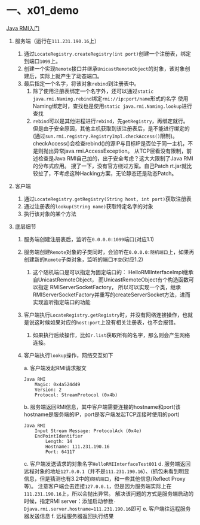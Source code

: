 # 一、x01_demo
[Java RMI入门](http://scz.617.cn:8/network/202002221000.txt)
1. 服务端（运行在`111.231.190.16`上）
    1. 通过`LocateRegistry.createRegistry(int port)`创建一个注册表，绑定到端口`1099`上。
    2. 创建一个实现`Remote`接口并继承`UnicastRemoteObject`的对象，该对象创建后，实际上就产生了动态端口。
    3. 最后指定一个名字，将该对象`rebind`到注册表中。
        1. 除了使用注册表绑定一个名字外，还可以通过`static java.rmi.Naming.rebind`绑定`rmi://ip:port/name`形式的名字
           使用Naming绑定时，查找也是使用`static java.rmi.Naming.lookup`进行查找
        2. `rebind`可以是其他进程进行`rebind`，先`getRegistry`，再绑定就行。
           但是由于安全原因，其他主机获取到该注册表后，是不能进行绑定的(通过`sun.rmi.registry.RegistryImpl.checkAccess()`限制)。
           checkAccess()会检查rebind()的源IP与目标IP是否位于同一主机，不是则抛出异常java.rmi.AccessException。
           从TCP层看没有限制，前述检查是Java RMI自己加的，出于安全考虑？这大大限制了Java RMI的分布式应用。
           搜了一下，没有官方绕过方案。自己Patch rt.jar就比较扯了，不考虑这种Hacking方案，无论静态还是动态Patch。
    
2. 客户端
    1. 通过`LocateRegistry.getRegistry(String host, int port)`获取注册表
    2. 通过注册表的`lookup(String name)`获取特定名字的对象
    3. 执行该对象的某个方法
    
3. 底层细节
    1. 服务端创建注册表后，监听在`0.0.0.0:1099`端口(对应1.1)
    2. 服务端创建`Remote`对象的子类同时，会监听在`0.0.0.0:随机端口`上，如果再创建新的`Remote`子类对象，监听的端口`不变`(对应1.2)
        1. 这个随机端口是可以指定为固定端口的：
           HelloRMIInterfaceImpl继承自UnicastRemoteObject，
           而UnicastRemoteObject有个构造函数可以指定 RMIServerSocketFactory，
           所以可以实现一个类，继承RMIServerSocketFactory并重写的createServerSocket方法，进而实现监听指定端口的功能
    3. 客户端执行`LocateRegistry.getRegistry`时，并没有网络连接操作，也就是说这时候如果对应的`host:port`上没有相关注册表，也不会报错。
        1. 如果执行后续操作，比如`r.list`获取所有的名字，那么则会产生网络连接。
    4. 客户端执行`lookup`操作，网络交互如下

        a. 客户端发起RMI请求报文
        ```text
        Java RMI
            Magic: 0x4a524d49
            Version: 2
            Protocol: StreamProtocol (0x4b)
        ```
        b. 服务端返回RMI信息，其中客户端需要连接的hostname和port(该hostname是服务端的IP，port是客户端发起TCP连接时使用的port)
        ```text
        Java RMI
            Input Stream Message: ProtocolAck (0x4e)
            EndPointIdentifier
                Length: 14
                Hostname: 111.231.190.16
                Port: 64117
        ```
        c. 客户端发送请求的对象名字`HelloRMIInterfaceTest001`
        d. 服务端返回远程对象的地址`127.0.0.1`（并不是`111.231.190.16`）、(抓包未看到明显信息，但是猜测也有3.2中的)`随机端口`，和一些其他信息(Reflect Proxy等)。
           注意客户端会去连接`127.0.0.1`，但是因为服务端实际上在`111.231.190.16`上，所以会抛出异常。
           解决该问题的方式是服务端启动的时候，指定RMI server：添加启动参数`-Djava.rmi.server.hostname=111.231.190.16`即可
        e. 客户端往远程服务器发送信息
        f. 远程服务器返回执行结果
        

